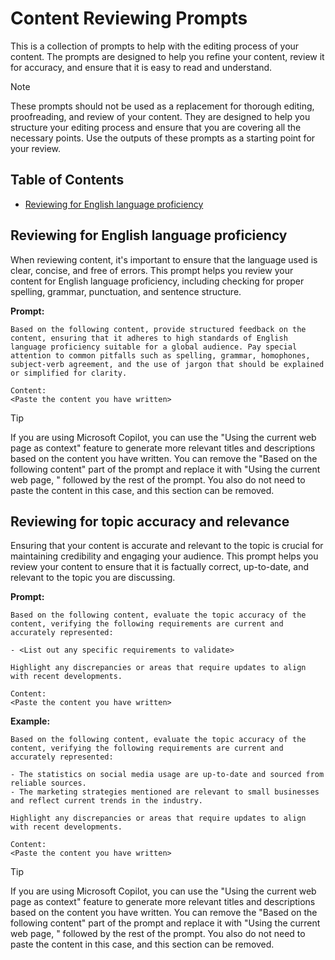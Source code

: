 # Content Reviewing Prompts

This is a collection of prompts to help with the editing process of your content. The prompts are designed to help you refine your content, review it for accuracy, and ensure that it is easy to read and understand.

> [!NOTE]
> These prompts should not be used as a replacement for thorough editing, proofreading, and review of your content. They are designed to help you structure your editing process and ensure that you are covering all the necessary points. Use the outputs of these prompts as a starting point for your review.

## Table of Contents

- [Reviewing for English language proficiency](#reviewing-for-english-language-proficiency)

## Reviewing for English language proficiency

When reviewing content, it's important to ensure that the language used is clear, concise, and free of errors. This prompt helps you review your content for English language proficiency, including checking for proper spelling, grammar, punctuation, and sentence structure.

**Prompt:**

```text
Based on the following content, provide structured feedback on the content, ensuring that it adheres to high standards of English language proficiency suitable for a global audience. Pay special attention to common pitfalls such as spelling, grammar, homophones, subject-verb agreement, and the use of jargon that should be explained or simplified for clarity.

Content:
<Paste the content you have written>
```

> [!TIP]
> If you are using Microsoft Copilot, you can use the "Using the current web page as context" feature to generate more relevant titles and descriptions based on the content you have written. You can remove the "Based on the following content" part of the prompt and replace it with "Using the current web page, " followed by the rest of the prompt. You also do not need to paste the content in this case, and this section can be removed.

## Reviewing for topic accuracy and relevance

Ensuring that your content is accurate and relevant to the topic is crucial for maintaining credibility and engaging your audience. This prompt helps you review your content to ensure that it is factually correct, up-to-date, and relevant to the topic you are discussing.

**Prompt:**

```text
Based on the following content, evaluate the topic accuracy of the content, verifying the following requirements are current and accurately represented:

- <List out any specific requirements to validate>

Highlight any discrepancies or areas that require updates to align with recent developments.

Content:
<Paste the content you have written>
```

**Example:**

```text
Based on the following content, evaluate the topic accuracy of the content, verifying the following requirements are current and accurately represented:

- The statistics on social media usage are up-to-date and sourced from reliable sources.
- The marketing strategies mentioned are relevant to small businesses and reflect current trends in the industry.

Highlight any discrepancies or areas that require updates to align with recent developments.

Content:
<Paste the content you have written>
```

> [!TIP]
> If you are using Microsoft Copilot, you can use the "Using the current web page as context" feature to generate more relevant titles and descriptions based on the content you have written. You can remove the "Based on the following content" part of the prompt and replace it with "Using the current web page, " followed by the rest of the prompt. You also do not need to paste the content in this case, and this section can be removed.
